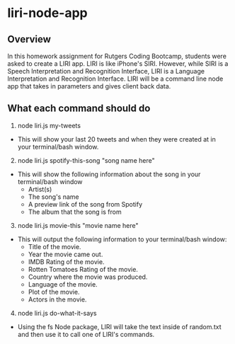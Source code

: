 # liri-node-app

## Overview

In this homework assignment for Rutgers Coding Bootcamp, students were asked to create a LIRI app. LIRI is like iPhone's SIRI. However, while SIRI is a Speech Interpretation and Recognition Interface, LIRI is a Language Interpretation and Recognition Interface. LIRI will be a command line node app that takes in parameters and gives client back data.

## What each command should do
1. node liri.js my-tweets
  * This will show your last 20 tweets and when they were created at in your terminal/bash window.
2. node liri.js spotify-this-song "song name here"
  * This will show the following information about the song in your terminal/bash window
    * Artist(s)
    * The song's name
    * A preview link of the song from Spotify
    * The album that the song is from
3. node liri.js movie-this "movie name here"
  * This will output the following information to your terminal/bash window:
    * Title of the movie.
    * Year the movie came out.
    * IMDB Rating of the movie.
    * Rotten Tomatoes Rating of the movie.
    * Country where the movie was produced.
    * Language of the movie.
    * Plot of the movie.
    * Actors in the movie.
4. node liri.js do-what-it-says
  * Using the fs Node package, LIRI will take the text inside of random.txt and then use it to call one of LIRI's commands.